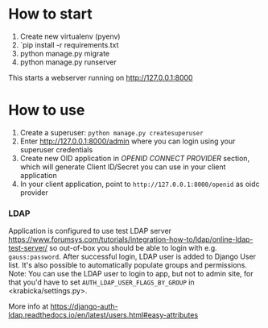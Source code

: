 # How to start

1. Create new virtualenv (pyenv)
1. `pip install -r requirements.txt
1. python manage.py migrate
1. python manage.py runserver

This starts a webserver running on <http://127.0.0.1:8000>

# How to use

1. Create a superuser: `python manage.py createsuperuser`
1. Enter <http://127.0.0.1:8000/admin> where you can login using your superuser credentials
1. Create new OID application in _OPENID CONNECT PROVIDER_ section, which will generate Client ID/Secret you can use in your client application
1. In your client application, point to `http://127.0.0.1:8000/openid` as oidc provider

### LDAP

Application is configured to use test LDAP server <https://www.forumsys.com/tutorials/integration-how-to/ldap/online-ldap-test-server/>
so out-of-box you should be able to login with e.g. `gauss:password`. After successful login, LDAP user is added
to Django User list. It's also possible to automatically populate groups and permissions.
Note: You can use the LDAP user to login to app, but not to admin site, for that you'd have to
set `AUTH_LDAP_USER_FLAGS_BY_GROUP` in <krabicka/settings.py>.

More info at <https://django-auth-ldap.readthedocs.io/en/latest/users.html#easy-attributes>